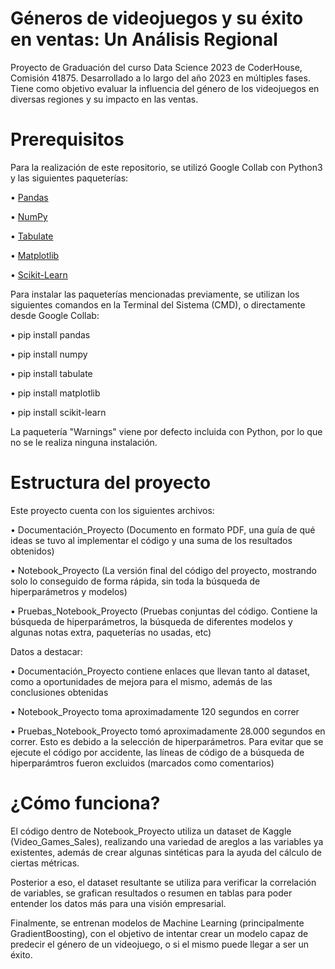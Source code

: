 # Géneros de videojuegos y su éxito en ventas: Un Análisis Regional
Proyecto de Graduación del curso Data Science 2023 de CoderHouse, Comisión 41875.
Desarrollado a lo largo del año 2023 en múltiples fases.
Tiene como objetivo evaluar la influencia del género de los videojuegos en diversas regiones y su impacto en las ventas.

# Prerequisitos

Para la realización de este repositorio, se utilizó Google Collab con Python3 y las siguientes paqueterías:

  • [Pandas](https://pandas.pydata.org/)
  
  • [NumPy](https://numpy.org/)
  
  • [Tabulate](https://pypi.org/project/tabulate/)
  
  • [Matplotlib](https://matplotlib.org/)
  
  • [Scikit-Learn](https://scikit-learn.org/stable/)
  
Para instalar las paqueterías mencionadas previamente, se utilizan los siguientes comandos en la Terminal del Sistema (CMD), o directamente desde Google Collab:
  
  • pip install pandas
  
  • pip install numpy
  
  • pip install tabulate
  
  • pip install matplotlib
  
  • pip install scikit-learn
  

La paquetería "Warnings" viene por defecto incluida con Python, por lo que no se le realiza ninguna instalación.

# Estructura del proyecto

Este proyecto cuenta con los siguientes archivos:

  • Documentación_Proyecto (Documento en formato PDF, una guía de qué ideas se tuvo al implementar el código y una suma de los resultados obtenidos)
  
  • Notebook_Proyecto (La versión final del código del proyecto, mostrando solo lo conseguido de forma rápida, sin toda la búsqueda de hiperparámetros y modelos)
  
  • Pruebas_Notebook_Proyecto (Pruebas conjuntas del código. Contiene la búsqueda de hiperparámetros, la búsqueda de diferentes modelos y algunas notas extra, paqueterías no usadas, etc)
  

Datos a destacar:

  • Documentación_Proyecto contiene enlaces que llevan tanto al dataset, como a oportunidades de mejora para el mismo, además de las conclusiones obtenidas
  
  • Notebook_Proyecto toma aproximadamente 120 segundos en correr
  
  • Pruebas_Notebook_Proyecto tomó aproximadamente 28.000 segundos en correr. Esto es debido a la selección de hiperparámetros. Para evitar que se ejecute el código por accidente, las líneas de código de a búsqueda de hiperparámtros fueron excluidos (marcados como comentarios)

# ¿Cómo funciona?

El código dentro de Notebook_Proyecto utiliza un dataset de Kaggle (Video_Games_Sales), realizando una variedad de areglos a las variables ya existentes, además de crear algunas sintéticas para la ayuda del cálculo de ciertas métricas.

Posterior a eso, el dataset resultante se utiliza para verificar la correlación de variables, se grafican resultados o resumen en tablas para poder entender los datos más para una visión empresarial.

Finalmente, se entrenan modelos de Machine Learning (principalmente GradientBoosting), con el objetivo de intentar crear un modelo capaz de predecir el género de un videojuego, o si el mismo puede llegar a ser un éxito.
